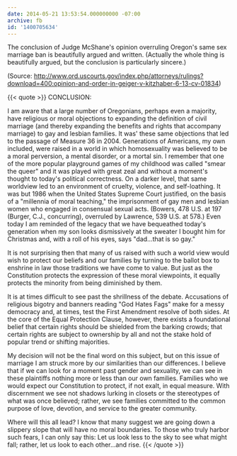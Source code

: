 ```yaml
---
date: 2014-05-21 13:53:54.000000000 -07:00
archive: fb
id: '1400705634'
---
```


The conclusion of Judge McShane's opinion overruling Oregon's same sex marriage ban is beautifully argued and written. (Actually the whole thing is beautifully argued, but the conclusion is particularly sincere.)

(Source: http://www.ord.uscourts.gov/index.php/attorneys/rulings?download=400:opinion-and-order-in-geiger-v-kitzhaber-6-13-cv-01834)

{{< quote >}}
CONCLUSION:

I am aware that a large number of Oregonians, perhaps even a majority, have religious or moral objections to expanding the definition of civil marriage (and thereby expanding the benefits and rights that accompany marriage) to gay and lesbian families. It was' these same objections that led to the passage of Measure 36 in 2004. Generations of Americans, my own included, were raised in a world in which homosexuality was believed to be a moral perversion, a mental disorder, or a mortal sin. I remember that one of the more popular playground games of my childhood was called "smear the queer" and it was played with great zeal and without a moment's thought to today's political correctness. On a darker level, that same worldview led to an environment of cruelty, violence, and self-loathing. It was but 1986 when the United States Supreme Court justified, on the basis of a "millennia of moral teaching," the imprisonment of gay men and lesbian women who engaged in consensual sexual acts. (Bowers, 478 U.S. at 197 (Burger, C.J., concurring), overruled by Lawrence, 539 U.S. at 578.) Even today I am reminded of the legacy that we have bequeathed today's generation when my son looks dismissively at the sweater I bought him for Christmas and, with a roll of his eyes, says "dad…that is so gay."

It is not surprising then that many of us raised with such a world view would wish to protect our beliefs and our families by turning to the ballot box to enshrine in law those traditions we have come to value. But just as the Constitution protects the expression of these moral viewpoints, it equally protects the minority from being diminished by them.

It is at times difficult to see past the shrillness of the debate. Accusations of religious bigotry and banners reading "God Hates Fags" make for a messy democracy and, at times, test the First Amendment resolve of both sides. At the core of the Equal Protection Clause, however, there exists a foundational belief that certain rights should be shielded from the barking crowds; that certain rights are subject to ownership by all and not the stake hold of popular trend or shifting majorities.

My decision will not be the final word on this subject, but on this issue of marriage I am struck more by our similarities than our differences. I believe that if we can look for a moment past gender and sexuality, we can see in these plaintiffs nothing more or less than our own families. Families who we would expect our Constitution to protect, if not exalt, in equal measure. With discernment we see not shadows lurking in closets or the stereotypes of what was once believed; rather, we see families committed to the common purpose of love, devotion, and service to the greater community.

Where will this all lead? I know that many suggest we are going down a slippery slope that will have no moral boundaries. To those who truly harbor such fears, I can only say this: Let us look less to the sky to see what might fall; rather, let us look to each other…and rise.
{{< /quote >}}